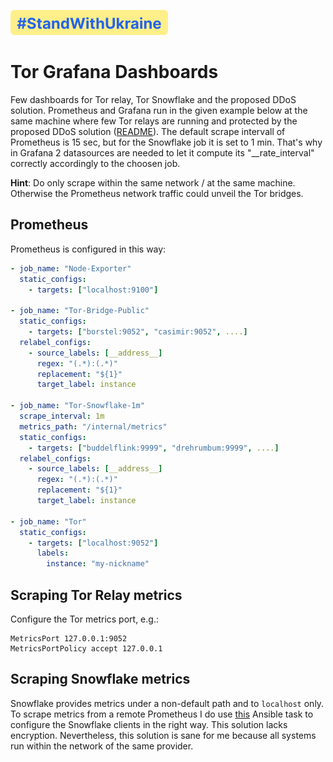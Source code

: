 [![StandWithUkraine](https://raw.githubusercontent.com/vshymanskyy/StandWithUkraine/main/badges/StandWithUkraine.svg)](https://github.com/vshymanskyy/StandWithUkraine/blob/main/docs/README.md)

# Tor Grafana Dashboards

Few dashboards for Tor relay, Tor Snowflake and the proposed DDoS solution.
Prometheus and Grafana run in the given example below at the same machine where few Tor relays are running and protected by the proposed DDoS solution ([README](../README.md)).
The default scrape intervall of Prometheus is 15 sec, but for the Snowflake job it is set to 1 min.
That's why in Grafana 2 datasources are needed to let it compute its "\_\_rate_interval" correctly accordingly to the choosen job.

**Hint**: Do only scrape within the same network / at the same machine. Otherwise the Prometheus network traffic could unveil the Tor bridges.

## Prometheus

Prometheus is configured in this way:

```yaml
- job_name: "Node-Exporter"
  static_configs:
    - targets: ["localhost:9100"]

- job_name: "Tor-Bridge-Public"
  static_configs:
    - targets: ["borstel:9052", "casimir:9052", ....]
  relabel_configs:
    - source_labels: [__address__]
      regex: "(.*):(.*)"
      replacement: "${1}"
      target_label: instance

- job_name: "Tor-Snowflake-1m"
  scrape_interval: 1m
  metrics_path: "/internal/metrics"
  static_configs:
    - targets: ["buddelflink:9999", "drehrumbum:9999", ....]
  relabel_configs:
    - source_labels: [__address__]
      regex: "(.*):(.*)"
      replacement: "${1}"
      target_label: instance

- job_name: "Tor"
  static_configs:
    - targets: ["localhost:9052"]
      labels:
        instance: "my-nickname"
```

## Scraping Tor Relay metrics

Configure the Tor metrics port, e.g.:

```config
MetricsPort 127.0.0.1:9052
MetricsPortPolicy accept 127.0.0.1
```

## Scraping Snowflake metrics

Snowflake provides metrics under a non-default path and to `localhost` only.
To scrape metrics from a remote Prometheus I do use
[this](https://github.com/toralf/tor-relays/blob/main/playbooks/roles/setup-snowflake/tasks/firewall.yaml#L10) Ansible task
to configure the Snowflake clients in the right way.
This solution lacks encryption.
Nevertheless, this solution is sane for me because all systems run within the network of the same provider.
